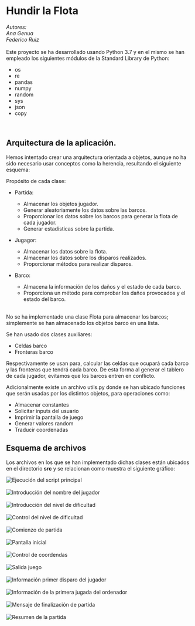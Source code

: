 # Hundir la Flota<br>
*Autores:*<br>
*Ana Genua*<br>
*Federico Ruiz*<br>
<br>
Este proyecto se ha desarrollado usando Python 3.7 y en el mismo se han empleado los siguientes módulos de la Standard Library de Python:
- os
- re
- pandas
- numpy
- random
- sys
- json
- copy
<br>

## Arquitectura de la aplicación.<br>
Hemos intentado crear una arquitectura orientada a objetos, aunque no ha sido necesario usar conceptos como la herencia, resultando el siguiente esquema:<br>

Propósito de cada clase:

- Partida: 
  - Almacenar los objetos jugador. 
  - Generar aleatoriamente los datos sobre las barcos.
  - Proporcionar los datos sobre los barcos para generar la flota de cada jugador.
  - Generar estadísticas sobre la partida.

- Jugagor:
  - Almacenar los datos sobre la flota.
  - Almacenar los datos sobre los disparos realizados.
  - Proporcionar métodos para realizar disparos.

- Barco:
  - Almacena la información de los daños y el estado de cada barco.
  - Proporciona un método para comprobar los daños provocados y el estado del barco.
<br>
No se ha implementado una clase Flota para almacenar los barcos; simplemente se han almacenado los objetos barco en una lista.<br>

Se han usado dos clases auxiliares:
- Celdas barco
- Fronteras barco

Respectivamente se usan para, calcular las celdas que ocupará cada barco y las fronteras que tendrá cada barco. De esta forma al generar el tablero de cada jugador, evitamos que los barcos entren en conflicto.<br>

Adicionalmente existe un archivo utils.py donde se han ubicado funciones que serán usadas por los distintos objetos, para operaciones como:
- Almacenar constantes
- Solicitar inputs del usuario
- Imprimir la pantalla de juego
- Generar valores random
- Traducir coordenadas

##  Esquema de archivos<br>
Los archivos en los que se han implementado dichas clases están ubicados en el directorio **src** y se relacionan como muestra el siguiente gráfico:


![Ejecución del script principal](./imgs/hf_20211219132451.png)<br><br>
![Introducción del nombre del jugador](./imgs/hf_20211219132526.png)<br><br>
![Introducción del nivel de dificultad](./imgs/hf_20211219132633.png)<br><br>
![Control del nivel de dificultad](./imgs/hf_20211219132718.png)<br><br>
![Comienzo de partida](./imgs/hf_20211219132759.png)<br><br>
![Pantalla inicial](./imgs/hf_20211219132854.png)<br><br>
![Control de coordendas](./imgs/hf_20211219134727_control_coordenadas.png)<br><br>
![Salida juego](./imgs/hf_20211219134830_salida_partida.png)<br><br>
![Información primer disparo del jugador](./imgs/hf_20211219132917.png)<br><br>
![Información de la primera jugada del ordenador](./imgs/hf_20211219133002.png)<br><br>
![Mensaje de finalización de partida](./imgs/hf_20211219133058.png)<br><br>
![Resumen de la partida](./imgs/hf_20211219133127.png)<br><br>

